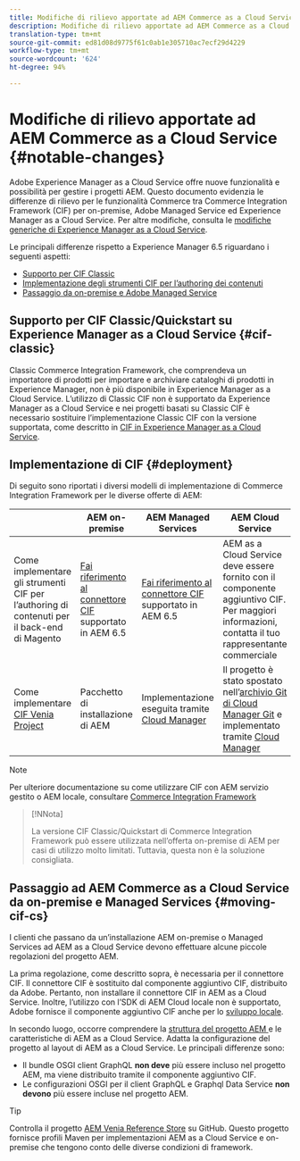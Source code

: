 ```yaml
---
title: Modifiche di rilievo apportate ad AEM Commerce as a Cloud Service
description: Modifiche di rilievo apportate ad AEM Commerce as a Cloud Service rispetto ad Adobe Experience Manager 6.5.
translation-type: tm+mt
source-git-commit: ed81d08d9775f61c0ab1e305710ac7ecf29d4229
workflow-type: tm+mt
source-wordcount: '624'
ht-degree: 94%

---
```



# Modifiche di rilievo apportate ad AEM Commerce as a Cloud Service {#notable-changes}

Adobe Experience Manager as a Cloud Service offre nuove funzionalità e possibilità per gestire i progetti AEM. Questo documento evidenzia le differenze di rilievo per le funzionalità Commerce tra Commerce Integration Framework (CIF) per on-premise, Adobe Managed Service ed Experience Manager as a Cloud Service. Per altre modifiche, consulta le [modifiche generiche di Experience Manager as a Cloud Service](/help/release-notes/aem-cloud-changes.md).

Le principali differenze rispetto a Experience Manager 6.5 riguardano i seguenti aspetti:
* [Supporto per CIF Classic](#cif-classic)
* [Implementazione degli strumenti CIF per l’authoring dei contenuti](#cif-tools)
* [Passaggio da on-premise e Adobe Managed Service](#moving-cif-cs)

## Supporto per CIF Classic/Quickstart su Experience Manager as a Cloud Service {#cif-classic}

Classic Commerce Integration Framework, che comprendeva un importatore di prodotti per importare e archiviare cataloghi di prodotti in Experience Manager, non è più disponibile in Experience Manager as a Cloud Service. L’utilizzo di Classic CIF non è supportato da Experience Manager as a Cloud Service e nei progetti basati su Classic CIF è necessario sostituire l’implementazione Classic CIF con la versione supportata, come descritto in [CIF in Experience Manager as a Cloud Service](https://docs.adobe.com/content/help/en/experience-manager-cloud-service/commerce/architecture/magento.html#overview).

## Implementazione di CIF {#deployment}

Di seguito sono riportati i diversi modelli di implementazione di Commerce Integration Framework per le diverse offerte di AEM:

|  | AEM on-premise | AEM Managed Services | AEM Cloud Service |
|-------------     |-----------|-----------|-----------|
| Come implementare gli strumenti CIF per l’authoring di contenuti per il back-end di Magento | [Fai riferimento al connettore CIF](https://github.com/adobe/commerce-cif-connector/blob/master/README.md) supportato in AEM 6.5 | [Fai riferimento al connettore CIF](https://github.com/adobe/commerce-cif-connector/blob/master/README.md) supportato in AEM 6.5 | AEM as a Cloud Service deve essere fornito con il componente aggiuntivo CIF. Per maggiori informazioni, contatta il tuo rappresentante commerciale |
| Come implementare [CIF Venia Project](https://github.com/adobe/aem-cif-guides-venia) | Pacchetto di installazione di AEM | Implementazione eseguita tramite [Cloud Manager](https://docs.adobe.com/content/help/it-IT/experience-manager-cloud-manager/using/introduction-to-cloud-manager.html) | Il progetto è stato spostato nell’[archivio Git di Cloud Manager Git](https://docs.adobe.com/content/help/it-IT/experience-manager-cloud-service/implementing/managing-code/integrating-with-git.html) e implementato tramite [Cloud Manager](https://docs.adobe.com/content/help/it-IT/experience-manager-cloud-service/implementing/deploying/overview.html) |

>[!NOTE]
>
>Per ulteriore documentazione su come utilizzare CIF con AEM servizio gestito o AEM locale, consultare [Commerce Integration Framework](https://www.adobe.io/apis/experiencecloud/commerce-integration-framework/getting-started.html)

>[!NNota]
>
>La versione CIF Classic/Quickstart di Commerce Integration Framework può essere utilizzata nell’offerta on-premise di AEM per casi di utilizzo molto limitati. Tuttavia, questa non è la soluzione consigliata.

## Passaggio ad AEM Commerce as a Cloud Service da on-premise e Managed Services {#moving-cif-cs}

I clienti che passano da un’installazione AEM on-premise o Managed Services ad AEM as a Cloud Service devono effettuare alcune piccole regolazioni del progetto AEM.

La prima regolazione, come descritto sopra, è necessaria per il connettore CIF. Il connettore CIF è sostituito dal componente aggiuntivo CIF, distribuito da Adobe. Pertanto, non installare il connettore CIF in AEM as a Cloud Service. Inoltre, l’utilizzo con l’SDK di AEM Cloud locale non è supportato, Adobe fornisce il componente aggiuntivo CIF anche per lo [sviluppo locale](develop.md).

In secondo luogo, occorre comprendere la [struttura del progetto AEM ](https://docs.adobe.com/content/help/it-IT/experience-manager-cloud-service/implementing/developing/aem-project-content-package-structure.html) e le caratteristiche di AEM as a Cloud Service. Adatta la configurazione del progetto al layout di AEM as a Cloud Service.
Le principali differenze sono:

* Il bundle OSGI client GraphQL **non deve** più essere incluso nel progetto AEM, ma viene distribuito tramite il componente aggiuntivo CIF.
* Le configurazioni OSGI per il client GraphQL e Graphql Data Service **non devono** più essere incluse nel progetto AEM.

>[!TIP]
>
>Controlla il progetto [AEM Venia Reference Store](https://github.com/adobe/aem-cif-guides-venia) su GitHub. Questo progetto fornisce profili Maven per implementazioni AEM as a Cloud Service e on-premise che tengono conto delle diverse condizioni di framework.
